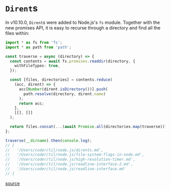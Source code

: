 # `Dirent`s

In v10.10.0, `Dirent`s were added to Node.js's `fs` module. Together with the
new promises API, it is easy to recurse through a directory and find all the
files within:

```typescript
import * as fs from 'fs';
import * as path from 'path';

const traverse = async (directory) => {
  const contents = await fs.promises.readdir(directory, {
    withFileTypes: true,
  });

  const [files, directories] = contents.reduce(
    (acc, dirent) => {
      acc[Number(dirent.isDirectory())].push(
        path.resolve(directory, dirent.name)
      );
      return acc;
    },
    [[], []]
  );

  return files.concat(...(await Promise.all(directories.map(traverse))));
};

traverse(__dirname).then(console.log);
// [
//   '/Users/coder/til/node.js/dirents.md',
//   '/Users/coder/til/node.js/file-system-flags-in-node.md',
//   '/Users/coder/til/node.js/high-resolution-timer.md',
//   '/Users/coder/til/node.js/readline-interface-2.md',
//   '/Users/coder/til/node.js/readline-interface.md'
// ]
```

[source](https://nodejs.org/docs/latest-v14.x/api/fs.html#fs_class_fs_dirent)
